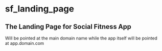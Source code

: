 # sf_landing_page
## The Landing Page for Social Fitness App
Will be pointed at the main domain name while the app itself will be pointed at app.domain.com
